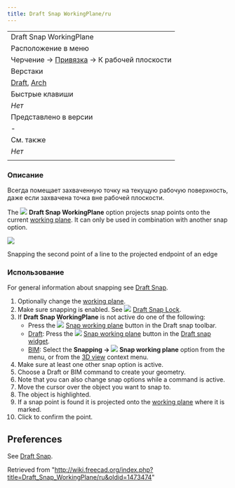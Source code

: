 ```yaml
---
title: Draft Snap WorkingPlane/ru
---
```

|  |
| --- |
| Draft Snap WorkingPlane |
| Расположение в меню |
| Черчение → [Привязка](/Draft_Snap/ru "Draft Snap/ru") → К рабочей плоскости |
| Верстаки |
| [Draft](/Draft_Workbench/ru "Draft Workbench/ru"), [Arch](/Arch_Workbench/ru "Arch Workbench/ru") |
| Быстрые клавиши |
| *Нет* |
| Представлено в версии |
| - |
| См. также |
| *Нет* |
|  |

### Описание

Всегда помещает захваченную точку на текущую рабочую поверхность, даже если захвачена точка вне рабочей плоскости.

The ![](/images/Draft_Snap_WorkingPlane.svg) **Draft Snap WorkingPlane** option projects snap points onto the current [working plane](/Draft_SelectPlane "Draft SelectPlane"). It can only be used in combination with another snap option.

![](/images/Draft_Snap_WorkingPlane_example.png)

Snapping the second point of a line to the projected endpoint of an edge

### Использование

For general information about snapping see [Draft Snap](/Draft_Snap "Draft Snap").

1. Optionally change the [working plane](/Draft_SelectPlane "Draft SelectPlane").
2. Make sure snapping is enabled. See ![](/images/Draft_Snap_Lock.svg) [Draft Snap Lock](/Draft_Snap_Lock "Draft Snap Lock").
3. If **Draft Snap WorkingPlane** is not active do one of the following:
   * Press the ![](/images/Draft_Snap_WorkingPlane.svg) [Snap working plane](/Draft_Snap_WorkingPlane "Draft Snap WorkingPlane") button in the Draft snap toolbar.
   * [Draft](/Draft_Workbench "Draft Workbench"): Press the ![](/images/Draft_Snap_WorkingPlane.svg) [Snap working plane](/Draft_Snap_WorkingPlane "Draft Snap WorkingPlane") button in the [Draft snap widget](/Draft_snap_widget "Draft snap widget").
   * [BIM](/BIM_Workbench "BIM Workbench"): Select the **Snapping → ![](/images/Draft_Snap_WorkingPlane.svg) Snap working plane** option from the menu, or from the [3D view](/3D_view "3D view") context menu.
4. Make sure at least one other snap option is active.
5. Choose a Draft or BIM command to create your geometry.
6. Note that you can also change snap options while a command is active.
7. Move the cursor over the object you want to snap to.
8. The object is highlighted.
9. If a snap point is found it is projected onto the [working plane](/Draft_SelectPlane "Draft SelectPlane") where it is marked.
10. Click to confirm the point.

## Preferences

See [Draft Snap](/Draft_Snap#Preferences "Draft Snap").

Retrieved from "<http://wiki.freecad.org/index.php?title=Draft_Snap_WorkingPlane/ru&oldid=1473474>"